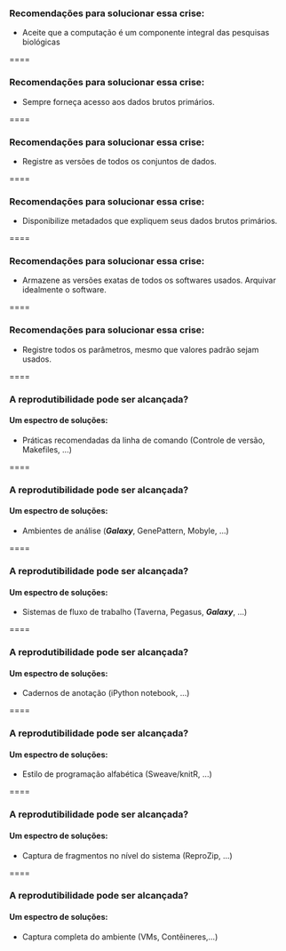 <!-- .slide: data-background="img/containers.jpg" -->

### Recomendações para solucionar essa crise:

- Aceite que a computação é um componente integral das pesquisas biológicas

====

### Recomendações para solucionar essa crise:

- Sempre forneça acesso aos dados brutos primários.

====

### Recomendações para solucionar essa crise:

- Registre as versões de todos os conjuntos de dados.

====

### Recomendações para solucionar essa crise:

- Disponibilize metadados que expliquem seus dados brutos primários.

====

### Recomendações para solucionar essa crise:

- Armazene as versões exatas de todos os softwares usados. Arquivar idealmente o software.

====

### Recomendações para solucionar essa crise:

- Registre todos os parâmetros, mesmo que valores padrão sejam usados.

====

### A reprodutibilidade pode ser alcançada?
#### Um espectro de soluções:

- Práticas recomendadas da linha de comando (Controle de versão, Makefiles, ...)

====

### A reprodutibilidade pode ser alcançada?
#### Um espectro de soluções:

- Ambientes de análise (**_Galaxy_**, GenePattern, Mobyle, ...)

====

### A reprodutibilidade pode ser alcançada?
#### Um espectro de soluções:

- Sistemas de fluxo de trabalho (Taverna, Pegasus, **_Galaxy_**, ...)

====

### A reprodutibilidade pode ser alcançada?
#### Um espectro de soluções:

- Cadernos de anotação (iPython notebook, ...)

====

### A reprodutibilidade pode ser alcançada?
#### Um espectro de soluções:

- Estilo de programação alfabética (Sweave/knitR, ...)

====

### A reprodutibilidade pode ser alcançada?
#### Um espectro de soluções:

- Captura de fragmentos no nível do sistema (ReproZip, ...)

====

### A reprodutibilidade pode ser alcançada?
#### Um espectro de soluções:

- Captura completa do ambiente (VMs, Contêineres,…)
